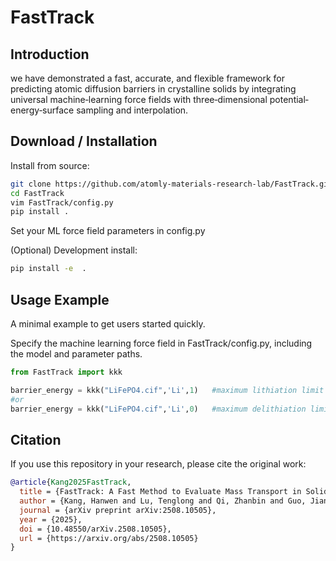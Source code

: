 # FastTrack

## Introduction
we have demonstrated a fast, accurate, and flexible framework for predicting atomic diffusion barriers in crystalline solids by integrating universal machine‐learning force fields with three‐dimensional potential‐energy‐surface sampling and interpolation.


## Download / Installation

Install from source:
```bash
git clone https://github.com/atomly-materials-research-lab/FastTrack.git
cd FastTrack
vim FastTrack/config.py
pip install .
```
Set your ML force field parameters in config.py

(Optional) Development install:
```bash
pip install -e  .
```

## Usage Example
A minimal example to get users started quickly.

Specify the machine learning force field in FastTrack/config.py, including the model and parameter paths.

```python
from FastTrack import kkk  

barrier_energy = kkk("LiFePO4.cif",'Li',1)   #maximum lithiation limit
#or
barrier_energy = kkk("LiFePO4.cif",'Li',0)   #maximum delithiation limit
```


## Citation
If you use this repository in your research, please cite the original work:

```bibtex
@article{Kang2025FastTrack,
  title = {FastTrack: A Fast Method to Evaluate Mass Transport in Solid Leveraging Universal Machine Learning Interatomic Potential},
  author = {Kang, Hanwen and Lu, Tenglong and Qi, Zhanbin and Guo, Jiandong and Meng, Sheng and Liu, Miao},
  journal = {arXiv preprint arXiv:2508.10505},
  year = {2025},
  doi = {10.48550/arXiv.2508.10505},
  url = {https://arxiv.org/abs/2508.10505}
}

